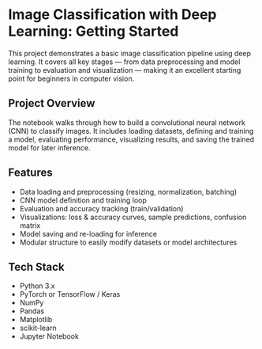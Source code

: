 # Image Classification with Deep Learning: Getting Started

This project demonstrates a basic image classification pipeline using deep learning. It covers all key stages — from data preprocessing and model training to evaluation and visualization — making it an excellent starting point for beginners in computer vision.

## Project Overview

The notebook walks through how to build a convolutional neural network (CNN) to classify images. It includes loading datasets, defining and training a model, evaluating performance, visualizing results, and saving the trained model for later inference.

## Features

- Data loading and preprocessing (resizing, normalization, batching)
- CNN model definition and training loop
- Evaluation and accuracy tracking (train/validation)
- Visualizations: loss & accuracy curves, sample predictions, confusion matrix
- Model saving and re-loading for inference
- Modular structure to easily modify datasets or model architectures

## Tech Stack

- Python 3.x
- PyTorch or TensorFlow / Keras
- NumPy
- Pandas
- Matplotlib
- scikit-learn
- Jupyter Notebook
